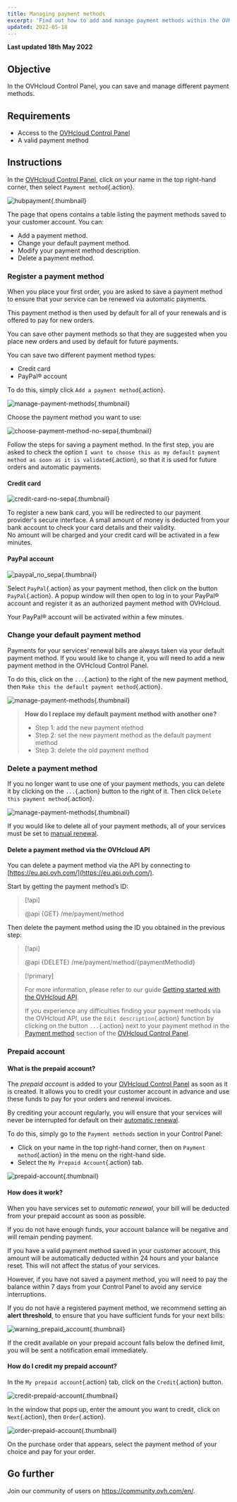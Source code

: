 ```yaml
---
title: Managing payment methods
excerpt: 'Find out how to add and manage payment methods within the OVHcloud Control Panel'
updated: 2022-05-18
---
```


**Last updated 18th May 2022**

## Objective

In the OVHcloud Control Panel, you can save and manage different payment methods.

## Requirements

- Access to the [OVHcloud Control Panel](https://ca.ovh.com/auth/?action=gotomanager&from=https://www.ovh.com/world/&ovhSubsidiary=we)
- A valid payment method

## Instructions <a name="payment_methods"></a>

In the [OVHcloud Control Panel](https://ca.ovh.com/auth/?action=gotomanager&from=https://www.ovh.com/world/&ovhSubsidiary=we), click on your name in the top right-hand corner, then select `Payment method`{.action}.

![hubpayment](images/hubpayment.png){.thumbnail}

The page that opens contains a table listing the payment methods saved to your customer account. You can:

- Add a payment method.
- Change your default payment method.
- Modify your payment method description.
- Delete a payment method.

### Register a payment method

When you place your first order, you are asked to save a payment method to ensure that your service can be renewed via automatic payments.

This payment method is then used by default for all of your renewals and is offered to pay for new orders.

You can save other payment methods so that they are suggested when you place new orders and used by default for future payments.

You can save two different payment method types:

- Credit card
- PayPal® account

To do this, simply click `Add a payment method`{.action}.

![manage-payment-methods](images/managepaymentmethods2.png){.thumbnail}

Choose the payment method you want to use:

![choose-payment-method-no-sepa](images/choose-payment-method-no-sepa.png){.thumbnail}

Follow the steps for saving a payment method. In the first step, you are asked to check the option `I want to choose this as my default payment method as soon as it is validated`{.action}, so that it is used for future orders and automatic payments.

#### Credit card

![credit-card-no-sepa](images/credit-card-no-sepa.png){.thumbnail}

To register a new bank card, you will be redirected to our payment provider's secure interface. A small amount of money is deducted from your bank account to check your card details and their validity.<br>
No amount will be charged and your credit card will be activated in a few minutes.

#### PayPal account

![paypal_no_sepa](images/paypal_no_sepa.png){.thumbnail}

Select `PayPal`{.action} as your payment method, then click on the button `PayPal`{.action}. A popup window will then open to log in to your PayPal® account and register it as an authorized payment method with OVHcloud.

Your PayPal® account will be activated within a few minutes.

### Change your default payment method

Payments for your services’ renewal bills are always taken via your default payment method. If you would like to change it, you will need to add a new payment method in the OVHcloud Control Panel.

To do this, click on the `...`{.action} to the right of the new payment method, then `Make this the default payment method`{.action}.

![manage-payment-methods](images/managepaymentmethods3.png){.thumbnail}

> **How do I replace my default payment method with another one?**
>
> - Step 1: add the new payment method
> - Step 2: set the new payment method as the default payment method
> - Step 3: delete the old payment method
>

### Delete a payment method

If you no longer want to use one of your payment methods, you can delete it by clicking on the `...`{.action} button to the right of it. Then click `Delete this payment method`{.action}.

![manage-payment-methods](images/managepaymentmethods4.png){.thumbnail}

If you would like to delete all of your payment methods, all of your services must be set to [manual renewal](/pages/account/billing/how_to_use_automatic_renewal#manual-renewal).

#### Delete a payment method via the OVHcloud API

You can delete a payment method via the API by connecting to [https://eu.api.ovh.com/](https://eu.api.ovh.com/).

Start by getting the payment method’s ID:

> [!api]
>
> @api {GET} /me/payment/method
>

Then delete the payment method using the ID you obtained in the previous step:

> [!api]
>
> @api {DELETE} /me/payment/method/{paymentMethodId}
>

> [!primary]
>
> For more information, please refer to our guide [Getting started with the OVHcloud API](/pages/account/api/first-steps).
>
> If you experience any difficulties finding your payment methods via the OVHcloud API, use the `Edit description`{.action} function by clicking on the button `...`{.action} next to your payment method in the [Payment method](#payment_methods) section of the [OVHcloud Control Panel](https://ca.ovh.com/auth/?action=gotomanager&from=https://www.ovh.com/world/&ovhSubsidiary=we).
>

### Prepaid account

#### What is the prepaid account?

The *prepaid account* is added to your [OVHcloud Control Panel](https://ca.ovh.com/auth/?action=gotomanager&from=https://www.ovh.com/world/&ovhSubsidiary=we) as soon as it is created. It allows you to credit your customer account in advance and use these funds to pay for your orders and renewal invoices.

By crediting your account regularly, you will ensure that your services will never be interrupted for default on their [automatic renewal](/pages/account/billing/how_to_use_automatic_renewal#automatic-renewal).

To do this, simply go to the `Payment methods` section in your Control Panel:

- Click on your name in the top right-hand corner, then on `Payment method`{.action} in the menu on the right-hand side.
- Select the `My Prepaid Account`{.action} tab.

![prepaid-account](images/prepaid-account.png){.thumbnail}

#### How does it work?

When you have services set to *automatic renewal*, your bill will be deducted from your prepaid account as soon as possible.

If you do not have enough funds, your account balance will be negative and will remain pending payment.

If you have a valid payment method saved in your customer account, this amount will be automatically deducted within 24 hours and your balance reset. This will not affect the status of your services.

However, if you have not saved a payment method, you will need to pay the balance within 7 days from your Control Panel to avoid any service interruptions.

If you do not have a registered payment method, we recommend setting an **alert threshold**, to ensure that you have sufficient funds for your next bills:

![warning_prepaid_account](images/warning_prepaid_account.png){.thumbnail}

If the credit available on your prepaid account falls below the defined limit, you will be sent a notification email immediately.

#### How do I credit my prepaid account?

In the `My prepaid account`{.action} tab, click on the `Credit`{.action} button.

![credit-prepaid-account](images/credit-prepaid-account.png){.thumbnail}

In the window that pops up, enter the amount you want to credit, click on `Next`{.action}, then `Order`{.action}.

![order-prepaid-account](images/order-prepaid-account.png){.thumbnail}

On the purchase order that appears, select the payment method of your choice and pay for your order.

## Go further

Join our community of users on <https://community.ovh.com/en/>.
